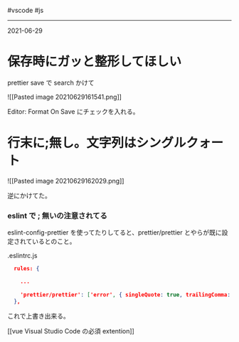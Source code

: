#vscode #js

---
2021-06-29

# 保存時にガッと整形してほしい

prettier save で search かけて

![[Pasted image 20210629161541.png]]

Editor: Format On Save にチェックを入れる。

# 行末に;無し。文字列はシングルクォート

![[Pasted image 20210629162029.png]]

逆にかけてた。

### eslint で ; 無いの注意されてる

eslint-config-prettier を使ってたりしてると、prettier/prettier とやらが既に設定されているとのこと。

.eslintrc.js
```json
  rules: {

    ...
	  
    'prettier/prettier': ['error', { singleQuote: true, trailingComma: 'all', semi: false }],
  },
```

これで上書き出来る。

[[vue  Visual Studio Code の必須 extention]]